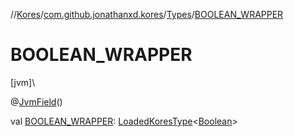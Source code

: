//[Kores](../../../index.md)/[com.github.jonathanxd.kores](../index.md)/[Types](index.md)/[BOOLEAN_WRAPPER](-b-o-o-l-e-a-n_-w-r-a-p-p-e-r.md)

# BOOLEAN_WRAPPER

[jvm]\

@[JvmField](https://kotlinlang.org/api/latest/jvm/stdlib/kotlin.jvm/-jvm-field/index.html)()

val [BOOLEAN_WRAPPER](-b-o-o-l-e-a-n_-w-r-a-p-p-e-r.md): [LoadedKoresType](../../com.github.jonathanxd.kores.type/-loaded-kores-type/index.md)<[Boolean](https://kotlinlang.org/api/latest/jvm/stdlib/kotlin/-boolean/index.html)>
